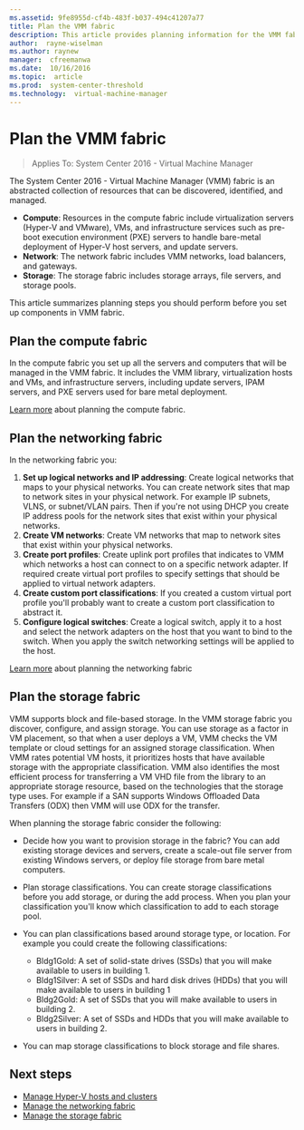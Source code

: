 ```yaml
---
ms.assetid: 9fe8955d-cf4b-483f-b037-494c41207a77
title: Plan the VMM fabric
description: This article provides planning information for the VMM fabric
author:  rayne-wiselman
ms.author: raynew
manager:  cfreemanwa
ms.date:  10/16/2016
ms.topic:  article
ms.prod:  system-center-threshold
ms.technology:  virtual-machine-manager
---
```



# Plan the VMM fabric

>Applies To: System Center 2016 - Virtual Machine Manager

The System Center 2016 - Virtual Machine Manager (VMM) fabric is an abstracted collection of resources that can be discovered, identified, and managed.  

-   **Compute**: Resources in the compute fabric include virtualization servers (Hyper-V and VMware), VMs, and infrastructure services such as  pre-boot execution environment (PXE) servers to handle bare-metal deployment of Hyper-V host servers, and update servers.
-   **Network**: The network fabric includes VMM networks, load balancers, and gateways.
-   **Storage**: The storage fabric includes storage arrays, file servers, and storage pools.


This article summarizes planning steps you should perform before you set up components in VMM fabric.

## Plan the compute fabric

In the compute fabric you set up all the servers and computers that will be managed in the VMM fabric. It includes the VMM library, virtualization hosts and VMs, and infrastructure servers, including update servers, IPAM servers, and PXE servers used for bare metal deployment.

[Learn more](../plan-compute.md) about planning the compute fabric.


## Plan the networking fabric

In the networking fabric you:

1. **Set up logical networks and IP addressing**: Create logical networks that maps to your physical networks. You can create network sites that map to network sites in your physical network. For example IP subnets, VLNS, or subnet/VLAN pairs. Then if you're not using DHCP you create IP address pools for the network sites that exist within your physical networks.
2. **Create VM networks**: Create VM networks that map to network sites that exist within your physical networks.
4. **Create port profiles**: Create uplink port profiles that indicates to VMM which networks a host can connect to on a specific network adapter. If required create virtual port profiles to specify settings that should be applied to virtual network adapters.
5. **Create custom port classifications**: If you created a custom virtual port profile you'll probably want to create a custom port classification to abstract it.
6. **Configure logical switches**: Create a logical switch, apply it to a host and select the network adapters on the host that you want to bind to the switch. When you apply the switch networking settings will be applied to the host.

[Learn more](../plan-network.md) about planning the networking fabric

## Plan the storage fabric

VMM supports block and file-based storage. In the VMM storage fabric you discover, configure, and assign storage. You can use storage as a factor in VM placement, so that when a user deploys a VM, VMM checks the VM template or cloud settings for an assigned storage classification. When VMM rates potential VM hosts, it prioritizes hosts that have available storage with the appropriate classification. VMM also identifies the most efficient process for transferring a VM VHD file from the library to an appropriate storage resource, based on the technologies that the storage type uses. For example if a SAN supports Windows Offloaded Data Transfers (ODX) then VMM will use ODX for the transfer.

When planning the storage fabric consider the following:

-   Decide how you  want to provision storage in the fabric? You can add existing storage devices and servers, create a scale-out file server from existing Windows servers, or deploy file storage from bare metal computers.
-   Plan storage classifications. You can create storage classifications before you add storage, or during the add process. When you plan your classification you'll know which classification to add to each storage pool.
-   You can plan classifications based around storage type, or location. For example you could create the following classifications:

    -   Bldg1Gold: A set of solid-state drives (SSDs) that you will make available to users in building 1.
    -   Bldg1Silver: A set of SSDs and hard disk drives (HDDs) that you will make available to users in building 1
    -   Bldg2Gold: A set of SSDs that you will make available to users in building 2.
    -   Bldg2Silver: A set of SSDs and HDDs that you will make available to users in building 2.

-   You can map storage classifications to block storage and file shares.

## Next steps

- [Manage Hyper-V hosts and clusters](../hyper-v-hosts.md)
- [Manage the networking fabric](../manage/manage-network-overview.md)
- [Manage the storage fabric](../manage/manage-storage-overview.md)
